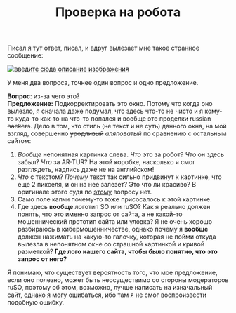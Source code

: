 ﻿---
title: "Проверка на робота"
se.owner.user_id: 389694
se.owner.display_name: "Максим Фисман"
se.owner.link: "https://ru.meta.stackoverflow.com/users/389694/%d0%9c%d0%b0%d0%ba%d1%81%d0%b8%d0%bc-%d0%a4%d0%b8%d1%81%d0%bc%d0%b0%d0%bd"
se.link: "https://ru.meta.stackoverflow.com/questions/11399/%d0%9f%d1%80%d0%be%d0%b2%d0%b5%d1%80%d0%ba%d0%b0-%d0%bd%d0%b0-%d1%80%d0%be%d0%b1%d0%be%d1%82%d0%b0"
se.question_id: 11399
se.post_type: question
---
<p>Писал я тут ответ, писал, и вдруг вылезает мне такое странное сообщение:</p>
<p><a href="https://i.stack.imgur.com/2onwy.png" rel="nofollow noreferrer"><img src="https://i.stack.imgur.com/2onwy.png" alt="введите сюда описание изображения" /></a></p>
<p>У меня два вопроса, точнее один вопрос и одно предложение.</p>
<p><strong>Вопрос</strong>: из-за чего это?<br>
<strong>Предложение:</strong> Подкорректировать это окно. Потому что когда оно вылезло, я сначала даже подумал, что здесь что-то не чисто и я кому-то куда-то как-то на что-то попался <strike>и вообще это проделки russian hackers</strike>. Дело в том, что стиль (не текст и не суть) данного окна, на мой взгляд, совершенно <strike>уродливый</strike> <em>аляповатый</em> по сравнению с остальным сайтом:</p>
<ol>
<li><em>Вообще</em> непонятная картинка слева. <em>Что</em> это за робот? <em>Что</em> он здесь забыл? <em>Что</em> за AR⋅TUR? На этой коробке, насколько я смог разглядеть, надпись даже не на английском!</li>
<li><em>Что</em> с текстом? <em>Почему</em> текст так сильно придвинут к картинке, что еще 2 пикселя, и он на нее залезет? Это что ли красиво? В оригинале этого судя по <a href="https://ru.meta.stackoverflow.com/questions/7182/%d0%9d%d0%b5%d1%82-%d0%bf%d0%b5%d1%80%d0%b5%d0%b2%d0%be%d0%b4%d0%b0-%d0%bd%d0%b0-%d1%81%d1%82%d1%80%d0%b0%d0%bd%d0%b8%d1%86%d0%b5-%d0%bf%d0%be%d0%b4%d1%82%d0%b2%d0%b5%d1%80%d0%b6%d0%b4%d0%b5%d0%bd%d0%b8%d1%8f-%d1%87%d0%b5%d0%bb%d0%be%d0%b2%d0%b5%d1%87%d0%bd%d0%be%d1%81%d1%82%d0%b8">этому</a> вопросу нет.</li>
<li>Само поле капчи почему-то тоже присосалось к этой картинке.</li>
<li>Где здесь <strong>вообще</strong> логотип SO или ruSO? Как я реально должен понять, что это именно запрос от сайта, а не какой-то мошеннический прототип сайта или уловка? Я не очень хорошо разбираюсь в кибермошенничестве, однако почему я <strong>вообще</strong> должен нажимать на какую-то галочку, которая не пойми откуда вылезла в непонятном окне со страшной картинкой и кривой разметкой? <strong>Где лого нашего сайта, чтобы было понятно, что это запрос от него?</strong></li>
</ol>
<p>Я понимаю, что существует вероятность того, что мое предложение, если оно полезно, может быть неосуществимо со стороны модераторов ruSO, поэтому об этом, возможно, лучше написать на изначальный сайт, однако я могу ошибаться, ибо там я не смог воспроизвести подобную ошибку.</p>
